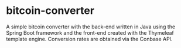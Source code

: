 # bitcoin-converter
A simple bitcoin converter with the back-end written in Java using the Spring Boot framework and the front-end created with the Thymeleaf template engine.  Conversion rates are obtained  via the Conbase API. 

